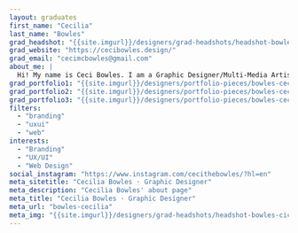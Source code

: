 ```yaml
---
layout: graduates
first_name: "Cecilia"
last_name: "Bowles"
grad_headshot: "{{site.imgurl}}/designers/grad-headshots/headshot-bowles-ceci.jpg"
grad_website: "https://cecibowles.design/"
grad_email: "cecimcbowles@gmail.com"
about_me: |
  Hi! My name is Ceci Bowles. I am a Graphic Designer/Multi-Media Artist who specializes in UX/UI Design and Branding. I love to create visual storys that flow well and challenge artistic boundries.
grad_portfolio1: "{{site.imgurl}}/designers/portfolio-pieces/bowles-cecilia-portfolio1.jpg"
grad_portfolio2: "{{site.imgurl}}/designers/portfolio-pieces/bowles-cecilia-portfolio2.jpg"
grad_portfolio3: "{{site.imgurl}}/designers/portfolio-pieces/bowles-cecilia-portfolio3.jpg"
filters:
  - "branding"
  - "uxui"
  - "web"
interests:
  - "Branding"
  - "UX/UI"
  - "Web Design"
social_instagram: "https://www.instagram.com/cecithebowles/?hl=en"
meta_sitetitle: "Cecilia Bowles · Graphic Designer"
meta_description: "Cecilia Bowles' about page"
meta_title: "Cecilia Bowles · Graphic Designer"
meta_url: "bowles-cecilia"
meta_img: "{{site.imgurl}}/designers/grad-headshots/headshot-bowles-cici.jpg"
---
```

